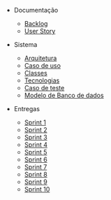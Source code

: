 - Documentação

    - [Backlog](sidebar-pages/Backlog/backlog.md)
    - [User Story](sidebar-pages/Backlog/user-story.md)

- Sistema
    - [Arquitetura](plugins.md)
    - [Caso de uso](configuration.md)
    - [Classes](themes.md)
    - [Tecnologias](write-a-plugin.md)
    - [Caso de teste](markdown.md)
    - [Modelo de Banco de dados](language-highlight.md)

- Entregas
    - [Sprint 1](sprint1.md)
    - [Sprint 2](sprint2.md)
    - [Sprint 3](sprint3.md)
    - [Sprint 4](sprint4.md)
    - [Sprint 5](sprint5.md)
    - [Sprint 6](sprint6.md)
    - [Sprint 7](sprint7.md)
    - [Sprint 8](sprint8.md)
    - [Sprint 9](sprint9.md)
    - [Sprint 10](sprint10.md)